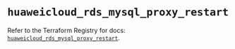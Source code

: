 # `huaweicloud_rds_mysql_proxy_restart`

Refer to the Terraform Registry for docs: [`huaweicloud_rds_mysql_proxy_restart`](https://registry.terraform.io/providers/huaweicloud/huaweicloud/1.71.1/docs/resources/rds_mysql_proxy_restart).

